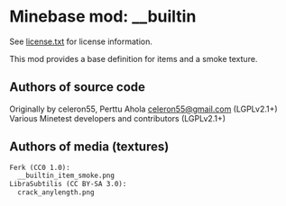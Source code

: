 Minebase mod: \_\_builtin
=======================
See [license.txt](./license.txt) for license information.

This mod provides a base definition for items and a smoke texture.

Authors of source code
----------------------
Originally by celeron55, Perttu Ahola <celeron55@gmail.com> (LGPLv2.1+)  
Various Minetest developers and contributors (LGPLv2.1+)

Authors of media (textures)
---------------------------

```txt
Ferk (CC0 1.0):
  __builtin_item_smoke.png
LibraSubtilis (CC BY-SA 3.0):
  crack_anylength.png  
```
